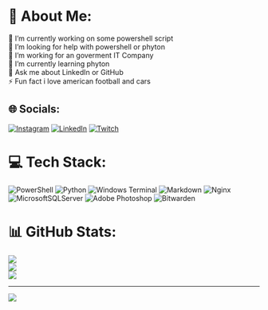 # 💫 About Me:
🔭 I’m currently working on some powershell script<br>🤝 I’m looking for help with powershell or phyton<br>💼 I’m working for an goverment IT Company<br>🌱 I’m currently learning phyton <br>💬 Ask me about LinkedIn or GitHub<br>⚡ Fun fact i love american football and cars


## 🌐 Socials:
[![Instagram](https://img.shields.io/badge/Instagram-%23E4405F.svg?logo=Instagram&logoColor=white)](https://instagram.com/evox1992) [![LinkedIn](https://img.shields.io/badge/LinkedIn-%230077B5.svg?logo=linkedin&logoColor=white)](https://linkedin.com/in/florian-maaß-12b0a8169) [![Twitch](https://img.shields.io/badge/Twitch-%239146FF.svg?logo=Twitch&logoColor=white)](https://twitch.tv/evox1992) 

# 💻 Tech Stack:
![PowerShell](https://img.shields.io/badge/PowerShell-%235391FE.svg?style=for-the-badge&logo=powershell&logoColor=white) ![Python](https://img.shields.io/badge/python-3670A0?style=for-the-badge&logo=python&logoColor=ffdd54) ![Windows Terminal](https://img.shields.io/badge/Windows%20Terminal-%234D4D4D.svg?style=for-the-badge&logo=windows-terminal&logoColor=white) ![Markdown](https://img.shields.io/badge/markdown-%23000000.svg?style=for-the-badge&logo=markdown&logoColor=white) ![Nginx](https://img.shields.io/badge/nginx-%23009639.svg?style=for-the-badge&logo=nginx&logoColor=white) ![MicrosoftSQLServer](https://img.shields.io/badge/Microsoft%20SQL%20Server-CC2927?style=for-the-badge&logo=microsoft%20sql%20server&logoColor=white) ![Adobe Photoshop](https://img.shields.io/badge/adobe%20photoshop-%2331A8FF.svg?style=for-the-badge&logo=adobe%20photoshop&logoColor=white) ![Bitwarden](https://img.shields.io/badge/bitwarden-%23175DDC.svg?style=for-the-badge&logo=bitwarden&logoColor=white)
# 📊 GitHub Stats:
![](https://github-readme-stats.vercel.app/api?username=EvoX1992&theme=github_dark_dimmed&hide_border=false&include_all_commits=false&count_private=false)<br/>
![](https://github-readme-streak-stats.herokuapp.com/?user=EvoX1992&theme=github_dark_dimmed&hide_border=false)<br/>
![](https://github-readme-stats.vercel.app/api/top-langs/?username=EvoX1992&theme=github_dark_dimmed&hide_border=false&include_all_commits=false&count_private=false&layout=compact)

---
[![](https://visitcount.itsvg.in/api?id=EvoX1992&icon=2&color=1)](https://visitcount.itsvg.in)

<!-- Proudly created with GPRM ( https://gprm.itsvg.in ) -->